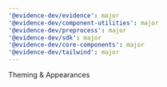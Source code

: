 ```yaml
---
'@evidence-dev/evidence': major
'@evidence-dev/component-utilities': major
'@evidence-dev/preprocess': major
'@evidence-dev/sdk': major
'@evidence-dev/core-components': major
'@evidence-dev/tailwind': major
---
```


Theming & Appearances
